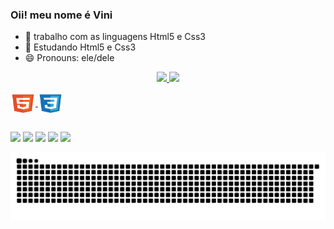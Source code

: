 ### Oii! meu nome é Vini

- 🔭 trabalho com as linguagens Html5 e Css3
- 🌱 Estudando Html5 e Css3
- 😄 Pronouns: ele/dele

<div align="center">
  <a href="https://github.com/viniSousa13">
  <img height="180em" src="https://github-readme-stats.vercel.app/api?username=vinySousa13&show_icons=true&theme=tokyonight&include_all_commits=true&count_private=true"/>
  <img height="180em" src="https://github-readme-stats.vercel.app/api/top-langs/?username=vinySousa13&layout=compact&langs_count=7&theme=tokyonight"/>
</div>
  
<div style="display: inline_block"><br>
  <img align="center" alt="Viny-HTML" height="30" width="40" src="https://raw.githubusercontent.com/devicons/devicon/master/icons/html5/html5-original.svg">
  <img align="center" alt="Viny-CSS" height="30" width="40" src="https://raw.githubusercontent.com/devicons/devicon/master/icons/css3/css3-original.svg">
</div>
  
##
  
  <div> 
  <a href="https://www.youtube.com/channel/UC8AIbvD-vPKxM4kUjyjXwPA" target="_blank"><img src="https://img.shields.io/badge/YouTube-FF0000?style=for-the-badge&logo=youtube&logoColor=white" target="_blank"></a>
  <a href="https://www.instagram.com/canaldoviny7/" target="_blank"><img src="https://img.shields.io/badge/-Instagram-%23E4405F?style=for-the-badge&logo=instagram&logoColor=white" target="_blank"></a>
     	<a href="#" target="_blank"><img src="https://img.shields.io/badge/Twitch-9146FF?style=for-the-badge&logo=twitch&logoColor=white" target="_blank"></a>
 <a href="#" target="_blank"><img src="https://img.shields.io/badge/Discord-7289DA?style=for-the-badge&logo=discord&logoColor=white" target="_blank"></a> 
  <a href = "mailto:slayminhocraft@gmail.com"><img src="https://img.shields.io/badge/-Gmail-%23333?style=for-the-badge&logo=gmail&logoColor=white" target="_blank"></a>
    
![Snake animation](https://github.com/vinySousa13/vinySousa13/blob/output/github-contribution-grid-snake.svg)
